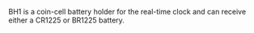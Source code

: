 BH1 is a coin-cell battery holder for the real-time clock and can 
receive either a CR1225 or BR1225 battery.
